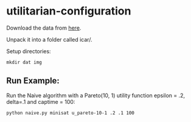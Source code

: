 # utilitarian-configuration

Download the data from [here](https://www.cs.ubc.ca/~drgraham/datasets.html).

Unpack it into a folder called icar/.

Setup directories: 
```
mkdir dat img
```

## Run Example: 

Run the Naive algorithm with a Pareto(10, 1) utility function epsilon = .2, delta=.1 and captime = 100: 
```
python naive.py minisat u_pareto-10-1 .2 .1 100
```
